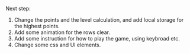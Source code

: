 Next step:
1. Change the points and the level calculation, and add local storage for the highest points.
2. Add some animation for the rows clear.
3. Add some instruction for how to play the game, using keybroad etc.
4. Change some css and UI elements.
